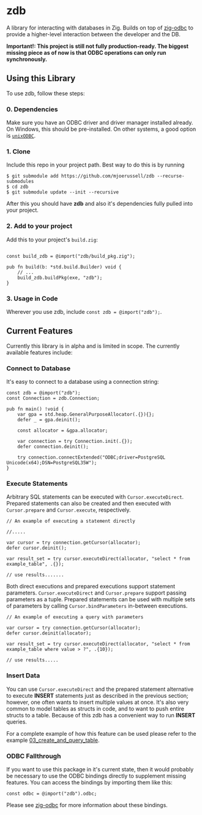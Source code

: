 # zdb

A library for interacting with databases in Zig. Builds on top of [zig-odbc](https://github.com/mjoerussell/zig-odbc) to provide a higher-level
interaction between the developer and the DB.

**Important!: This project is still not fully production-ready. The biggest missing piece as of now is that ODBC operations can only run synchronously.**

## Using this Library

To use zdb, follow these steps:

### 0. Dependencies

Make sure you have an ODBC driver and driver manager installed already. On Windows, this should be pre-installed. On other
systems, a good option is [`unixODBC`](http://www.unixodbc.org).

### 1. Clone

Include this repo in your project path. Best way to do this is by running

```
$ git submodule add https://github.com/mjoerussell/zdb --recurse-submodules
$ cd zdb
$ git submodule update --init --recursive
```

After this you should have **zdb** and also it's dependencies fully pulled into your project.

### 2. Add to your project

Add this to your project's `build.zig`:

```zig

const build_zdb = @import("zdb/build_pkg.zig");

pub fn build(b: *std.build.Builder) void {
    // ...
    build_zdb.buildPkg(exe, "zdb");
}
```

### 3. Usage in Code

Wherever you use zdb, include `const zdb = @import("zdb");`.

## Current Features

Currently this library is in alpha and is limited in scope. The currently available features include:

### Connect to Database

It's easy to connect to a database using a connection string:

```zig
const zdb = @import("zdb");
const Connection = zdb.Connection;

pub fn main() !void {
    var gpa = std.heap.GeneralPurposeAllocator(.{}){};
    defer _ = gpa.deinit();

    const allocator = &gpa.allocator;

    var connection = try Connection.init(.{});
    defer connection.deinit();

    try connection.connectExtended("ODBC;driver=PostgreSQL Unicode(x64);DSN=PostgreSQL35W");
}
```

### Execute Statements

Arbitrary SQL statements can be executed with `Cursor.executeDirect`. Prepared statements can also be created and then executed with `Cursor.prepare` and `Cursor.execute`, respectively.

```zig
// An example of executing a statement directly

//.....

var cursor = try connection.getCursor(allocator);
defer cursor.deinit();

var result_set = try cursor.executeDirect(allocator, "select * from example_table", .{});

// use results.......
```

Both direct executions and prepared executions support statement parameters. `Cursor.executeDirect` and `Cursor.prepare` support passing parameters as a tuple. Prepared statements can be used with multiple sets of parameters by calling `Cursor.bindParameters` in-between executions.

```zig
// An example of executing a query with parameters

var cursor = try connection.getCursor(allocator);
defer cursor.deinit(allocator);

var result_set = try cursor.executeDirect(allocator, "select * from example_table where value > ?", .{10});

// use results.....
```

### Insert Data

You can use `Cursor.executeDirect` and the prepared statement alternative to execute **INSERT** statements just as described in the previous section; however, one often wants to insert multiple values at once. It's also very common to model tables as structs in code, and to want to push entire structs to a table. Because of this zdb has a convenient way to run **INSERT** queries.

For a complete example of how this feature can be used please refer to the example [03_create_and_query_table](./examples/src/03_create_and_query_table.zig).

### ODBC Fallthrough

If you want to use this package in it's current state, then it would probably be necessary to use the ODBC bindings directly to
supplement missing features. You can access the bindings by importing them like this:

```
const odbc = @import("zdb").odbc;
```

Please see [zig-odbc](https://github.com/mjoerussell/zig-odbc) for more information about these bindings.

